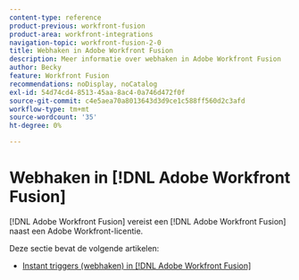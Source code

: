 ```yaml
---
content-type: reference
product-previous: workfront-fusion
product-area: workfront-integrations
navigation-topic: workfront-fusion-2-0
title: Webhaken in Adobe Workfront Fusion
description: Meer informatie over webhaken in Adobe Workfront Fusion
author: Becky
feature: Workfront Fusion
recommendations: noDisplay, noCatalog
exl-id: 54d74cd4-8513-45aa-8ac4-0a746d472f0f
source-git-commit: c4e5aea70a8013643d3d9ce1c588ff560d2c3afd
workflow-type: tm+mt
source-wordcount: '35'
ht-degree: 0%

---
```


# Webhaken in [!DNL Adobe Workfront Fusion]

[!DNL Adobe Workfront Fusion] vereist een [!DNL Adobe Workfront Fusion] naast een Adobe Workfront-licentie.

Deze sectie bevat de volgende artikelen:

* [Instant triggers (webhaken) in [!DNL Adobe Workfront Fusion]](../../workfront-fusion/webhooks/instant-triggers-webhooks.md)
